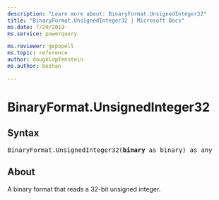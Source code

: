 ```yaml
---
description: "Learn more about: BinaryFormat.UnsignedInteger32"
title: "BinaryFormat.UnsignedInteger32 | Microsoft Docs"
ms.date: 7/29/2019
ms.service: powerquery

ms.reviewer: gepopell
ms.topic: reference
author: dougklopfenstein
ms.author: bezhan

---
```

# BinaryFormat.UnsignedInteger32
  
## Syntax

<pre>
BinaryFormat.UnsignedInteger32(<b>binary</b> as binary) as any
</pre>  

  
## About  
A binary format that reads a 32-bit unsigned integer. 
